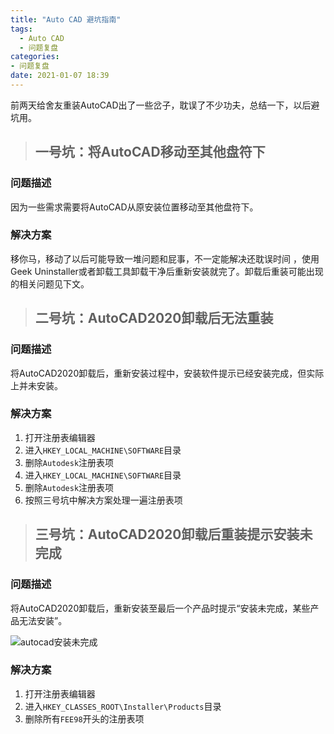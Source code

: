 ```yaml
---
title: "Auto CAD 避坑指南"
tags:
  - Auto CAD
  - 问题复盘
categories: 
- 问题复盘
date: 2021-01-07 18:39
---
```


前两天给舍友重装AutoCAD出了一些岔子，耽误了不少功夫，总结一下，以后避坑用。

> ## 一号坑：将AutoCAD移动至其他盘符下

### 问题描述

因为一些需求需要将AutoCAD从原安装位置移动至其他盘符下。

### 解决方案

移你马，移动了以后可能导致一堆问题和屁事，不一定能解决还耽误时间 ，使用Geek Uninstaller或者卸载工具卸载干净后重新安装就完了。卸载后重装可能出现的相关问题见下文。

> ## 二号坑：AutoCAD2020卸载后无法重装

### 问题描述

将AutoCAD2020卸载后，重新安装过程中，安装软件提示已经安装完成，但实际上并未安装。

### 解决方案

1. 打开注册表编辑器
2. 进入`HKEY_LOCAL_MACHINE\SOFTWARE`目录
3. 删除`Autodesk`注册表项
4. 进入`HKEY_LOCAL_MACHINE\SOFTWARE`目录
5. 删除`Autodesk`注册表项
6. 按照三号坑中解决方案处理一遍注册表项

> ## 三号坑：AutoCAD2020卸载后重装提示安装未完成

### 问题描述

将AutoCAD2020卸载后，重新安装至最后一个产品时提示“安装未完成，某些产品无法安装”。

![autocad安装未完成](https://gitee.com/qianshanyao/image-bed/raw/master/my_blog/AutoCad2020Error1603.png)

### 解决方案

1. 打开注册表编辑器
2. 进入`HKEY_CLASSES_ROOT\Installer\Products`目录
3. 删除所有`FEE98`开头的注册表项